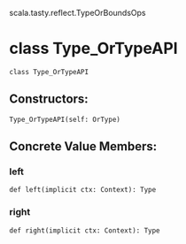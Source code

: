 scala.tasty.reflect.TypeOrBoundsOps
# class Type_OrTypeAPI

<pre><code class="language-scala" >class Type_OrTypeAPI</pre></code>
## Constructors:
<pre><code class="language-scala" >Type_OrTypeAPI(self: OrType)</pre></code>

## Concrete Value Members:
### left
<pre><code class="language-scala" >def left(implicit ctx: Context): Type</pre></code>

### right
<pre><code class="language-scala" >def right(implicit ctx: Context): Type</pre></code>

